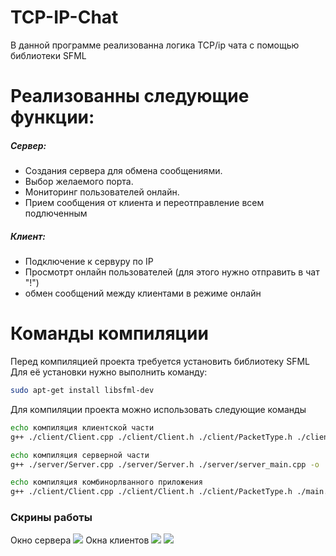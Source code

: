 # TCP-IP-Chat

В данной программе реализованна логика TCP/ip чата с помощью библиотеки SFML

# Реализованны следующие функции:

##### Сервер:
  - Создания сервера для обмена сообщениями.
  - Выбор желаемого порта.
  - Мониторинг пользователей онлайн.
  - Прием сообщения от клиента и переотправление всем подлюченным

##### Клиент:
 
 - Подключение к сервуру по IP
 - Просмотрт онлайн пользователей (для этого нужно отправить в чат "!")
 - обмен сообщений между клиентами в режиме онлайн

# Команды компиляции
Перед компиляцией проекта требуется установить библиотеку SFML
Для её установки нужно выполнить команду:
```sh
sudo apt-get install libsfml-dev
```

Для компиляции проекта можно использовать следующие команды
```sh
echo компиляция клиентской части
g++ ./client/Client.cpp ./client/Client.h ./client/PacketType.h ./client/client_main.cpp -o ./bin/sfml-client -lsfml-system -lsfml-network -std=c++14
```
```sh
echo компиляция серверной части
g++ ./server/Server.cpp ./server/Server.h ./server/server_main.cpp -o ./bin/sfml-server -lsfml-system -lsfml-network -std=c++14
```
```sh
echo компиляция комбинорлванного приложения
g++ ./client/Client.cpp ./client/Client.h ./client/PacketType.h ./main.cpp ./server/Server.cpp ./server/Server.h -o ./bin/sfml-project -lsfml-system -lsfml-network -std=c++14
```





### Скрины работы
Окно сервера
![](https://pp.userapi.com/c841024/v841024934/8c/n9uYiR3wgbc.jpg)
Окна клиентов
![](https://pp.userapi.com/c841024/v841024934/83/qcmPijQXMoo.jpg)
![](https://pp.userapi.com/c841024/v841024934/95/sJ1qUdssqwg.jpg)

